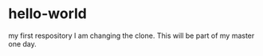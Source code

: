 # hello-world
my first respository
I am changing the clone. This will be part of my master one day.
